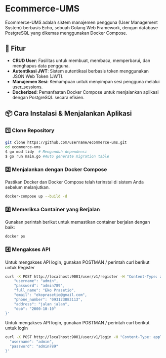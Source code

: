 # Ecommerce-UMS

Ecommerce-UMS adalah sistem manajemen pengguna (User Management System) berbasis Echo, sebuah Golang Web Framework, dengan database PostgreSQL yang dikemas menggunakan Docker Compose.

## 🚀 Fitur

- **CRUD User**: Fasilitas untuk membuat, membaca, memperbarui, dan menghapus data pengguna.
- **Autentikasi JWT**: Sistem autentikasi berbasis token menggunakan JSON Web Token (JWT).
- **Manajemen Sesi**: Kemampuan untuk menyimpan sesi pengguna melalui user_sessions.
- **Dockerized**: Pemanfaatan Docker Compose untuk menjalankan aplikasi dengan PostgreSQL secara efisien.

## 📦 Cara Instalasi & Menjalankan Aplikasi
### 1️⃣ Clone Repository
```bash
git clone https://github.com/username/ecommerce-ums.git
cd ecommerce-ums
$ go mod tidy  # Mengunduh dependensi
$ go run main.go #Auto generate migration table
```

### 2️⃣ Menjalankan dengan Docker Compose
Pastikan Docker dan Docker Compose telah terinstal di sistem Anda sebelum melanjutkan.
```bash
docker-compose up --build -d
```
### 3️⃣ Memeriksa Container yang Berjalan
Gunakan perintah berikut untuk memastikan container berjalan dengan baik:
```bash
docker ps
```
### 4️⃣ Mengakses API
Untuk mengakses API login, gunakan POSTMAN / perintah curl berikut untuk Register
```bash
curl -X POST http://localhost:9001/user/v1/register -H "Content-Type: application/json" -d '{
    "username": "admin",
    "password": "admin789",
    "full_name": "Eko Prasetio",
    "email": "ekoprasetio@gmail.com",
    "phone_number": "093123883113",
    "address": "jalan jalan",
    "dob": "2000-10-10"
}'
```
Untuk mengakses API login, gunakan POSTMAN / perintah curl berikut untuk login
```bash
curl -X POST http://localhost:9001/user/v1/login -H "Content-Type: application/json" -d '{
  "username": "admin",
  "password": "admin789"
}'
```



